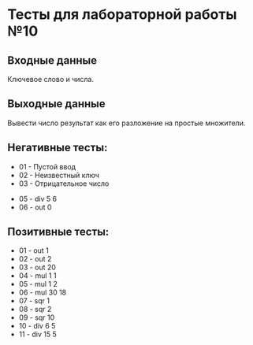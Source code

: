 # Тесты для лабораторной работы №10

## Входные данные

Ключевое слово и числа.

## Выходные данные

Вывести число результат как его разложение на простые множители.

## Негативные тесты:

- 01 - Пустой ввод
- 02 - Неизвестный ключ
- 03 - Отрицательное число
<!-- - 04 - Лишние символы (ввод производится с stdin,
поэтому EOF не ожидается-->
- 05 - div 5 6
- 06 - out 0

## Позитивные тесты:

- 01 - out 1
- 02 - out 2
- 03 - out 20
- 04 - mul 1 1
- 05 - mul 1 2
- 06 - mul 30 18
- 07 - sqr 1
- 08 - sqr 2
- 09 - sqr 10
- 10 - div 6 5
- 11 - div 15 5
